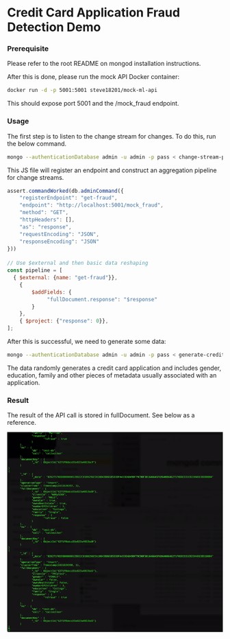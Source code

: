 # Credit Card Application Fraud Detection Demo

### Prerequisite

Please refer to the root README on mongod installation instructions.

After this is done, please run the mock API Docker container:

```sh
docker run -d -p 5001:5001 steve18201/mock-ml-api
```

This should expose port 5001 and the /mock_fraud endpoint.

### Usage
The first step is to listen to the change stream for changes. To do this, run the below command.

```sh
mongo --authenticationDatabase admin -u admin -p pass < change-stream-pipeline.js
```

This JS file will register an endpoint and construct an aggregation pipeline for change streams.


```javascript
assert.commandWorked(db.adminCommand({
	"registerEndpoint": "get-fraud",
	"endpoint": "http://localhost:5001/mock_fraud",
	"method": "GET",
	"httpHeaders": [],
	"as": "response",
	"requestEncoding": "JSON",
	"responseEncoding": "JSON"
}))

// Use $external and then basic data reshaping
const pipeline = [
  { $external: {name: "get-fraud"}},
	{
		$addFields: {
			 "fullDocument.response": "$response"
		}
 	},
	{ $project: {"response": 0}},
];
```

After this is successful, we need to generate some data:
```sh
mongo --authenticationDatabase admin -u admin -p pass < generate-credit-card-application-data.js
```

The data randomly generates a credit card application and includes gender, education, family and other pieces of metadata usually associated with an application.

### Result
The result of the API call is stored in fullDocument. See below as a reference.

![Alt text](./change-stream-example.gif?raw=true "change stream example")
